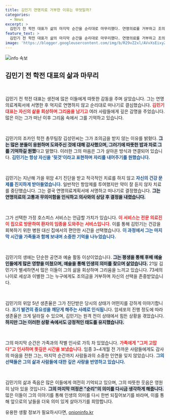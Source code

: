 ```yaml
---
title: 김민기 연명치료 거부한 이유는 무엇일까?
categories:
  - News
excerpt: >
  김민기 전 학전 대표가 삶의 마지막 순간을 순리대로 마무리했다. 연명의료를 거부하고 조의금을 받지 않은 그는 가족과의 소중한 대화를 나누며 별세해, 따뜻한 기억으로 남았다.
feature_text: >
  김민기 전 학전 대표가 삶의 마지막 순간을 순리대로 마무리했다. 연명의료를 거부하고 조의금을 받지 않은 그는 가족과의 소중한 대화를 나누며 별세해, 따뜻한 기억으로 남았다.
image: 'https://blogger.googleusercontent.com/img/b/R29vZ2xl/AVvXsEixyZcFfHzMRdzZMjFBmAUKJYCLCGyLL1o632UiGVXcaFdKo_bkvkuCioo0uUKlGfBVcT3P84aROyZIXSBEx3Aw5nCQ3pTgDom1WDC4m8eifvWiAmWEEVb4x6G_l8C0QH225ldMjyaFvpxGEBGNO37VmDTDMHGhJPq73UglMfDca1-0aw/s1600/blogspot.png'
---
```


<p><img src="https://blogger.googleusercontent.com/img/b/R29vZ2xl/AVvXsEixyZcFfHzMRdzZMjFBmAUKJYCLCGyLL1o632UiGVXcaFdKo_bkvkuCioo0uUKlGfBVcT3P84aROyZIXSBEx3Aw5nCQ3pTgDom1WDC4m8eifvWiAmWEEVb4x6G_l8C0QH225ldMjyaFvpxGEBGNO37VmDTDMHGhJPq73UglMfDca1-0aw/s1600/blogspot.png" alt="info 속보" /></p>

<h2 data-ke-size="size26">김민기 전 학전 대표의 삶과 마무리</h2>

<p data-ke-size="size16">&nbsp;</p>

<p>김민기 전 학전 대표는 생전에 많은 이들에게 따뜻한 감동을 주며 살았습니다. 그는 연명의료계획서에 서명한 후 억지로 연명하지 않고 순리대로 떠나기로 결심했습니다. <b><span style="color: #ee2323;">김민기 대표는 자신의 삶을 회상하며 그리움을 남기고</span></b> 여러 사람들에게 깊은 감명을 주었습니다. 많은 이는 그가 떠난 이후 그리움 속에서 그를 기억하고 있습니다. </p>

<p data-ke-size="size16">&nbsp;</p>

<p>김민기의 조카인 학전 총무팀장 김성민씨는 그가 조의금을 받지 않는 이유를 밝혔다. <b><span style="background-color: #21538527;">그는 많은 분들이 응원하며 도와주신 것에 대해 감사했으며, 그러기에 따뜻한 밥과 차로 그를 기억하길 원했</span></b>다고 말했다. 이러한 그의 마음은 그가 살아온 방식과 연결되어 있습니다. <b><span style="color: #1a5490;">김민기는 항상 자신을 '뒷것'이라고 표현하며 자리를 내어주기를 원했습니다.</span></b></p>

<p data-ke-size="size16">&nbsp;</p>

<p>김민기는 지난해 가을 위암 4기 진단을 받고 적극적인 치료를 하지 않고 <b><span style="color: #1a5490;">자신의 건강 문제를 진지하게 받아들였습니다.</span></b> 일반적인 항암제를 투여했지만 약이 잘 듣지 않자 치료를 중단했습니다. 그는 결국 연명의료계획서에 서명하고 떠나기로 결정했습니다. <b><span style="background-color: #21538527;">그는 연명의료의 고통과 무의미함을 인식하고 의사와의 상담 후 결정을 내렸습니다.</span></b></p>

<p data-ke-size="size16">&nbsp;</p>

<p>그가 선택한 가정 호스피스 서비스는 언급할 가치가 있습니다. <b><span style="color: #ee2323;">이 서비스는 전문 의료진이 집으로 방문하여 환자의 임종을 도와주는 서비스입니다.</span></b> 이를 통해 김민기는 건강을 회복하기 위한 병원 대신 집에서의 편안한 시간을 선택했습니다. <b><span style="color: #1a5490;">이 과정에서 그는 마지막 시간을 가족들과 함께 보내며 소중한 기억을 나누었습니다.</span></b></p>

<p data-ke-size="size16">&nbsp;</p>

<p>김민기의 생애는 단순한 공연과 예술 활동 이상이었습니다. <b><span style="background-color: #21538527;">그는 평생을 통해 후배 예술인들에게 많은 영향을 미쳤으며, 예술을 통해 인생의 의미를 찾으며 살았습니다.</span></b> 21일 김민기가 별세하면서 많은 이들이 그의 삶을 회상하며 그리움을 느끼고 있습니다. 73세의 나이로 세상과 이별한 그는 누구에게도 조의금을 거부하며 자신의 선택을 존중받았습니다.</p>

<p data-ke-size="size16">&nbsp;</p>

<p>김민기의 위암 5년 생존율은 그가 진단받은 당시의 상태가 어떤지를 강하게 이야기합니다. <b><span style="color: #1a5490;">조기 발견의 중요성을 깨닫게 해주는 사례로 인식됩</span></b>니다. 암세포의 진행 정도에 따라 생존율은 크게 달라질 수 있으며, 김민기는 원격 전이 상태에서 힘든 상황을 겪었습니다. <b><span style="background-color: #21538527;">하지만 그는 이러한 상황 속에서도 긍정적인 태도를 유지했습니다.</span></b></p>

<p data-ke-size="size16">&nbsp;</p>

<p>그의 마지막 순간은 가족과의 작별 인사로 가득 차 있었습니다. <b><span style="color: #ee2323;">가족에게 "그저 고맙다"고 인사하며 뜻깊은 시간을 보냈습니다.</span></b> 임종 3~4개월 전 가까운 사람들에게도 감사의 마음을 전한 그는, 마지막 순간까지 사람들과의 소중한 인연을 잊지 않았습니다. <b><span style="color: #1a5490;">그의 선택들은 그의 삶과 사람들에 대한 깊은 사랑을 반영하고 있습니다.</span></b></p>

<p data-ke-size="size16">&nbsp;</p>

<p>김민기의 삶과 죽음은 많은 이들에게 여전히 기억되고 있으며, 그의 따뜻한 웃음은 영원히 남아 있을 것입니다. <b><span style="background-color: #21538527;">그의 마지막 여정은 "순리"의 의미를 다시금 생각하게 해줍니다.</span></b> 많은 이들이 그의 이야기를 통해 인생의 의미를 다시 한번 되짚어보기를 바라며, 이를 통해 앞으로의 날들을 더욱 의미 있게 살아가기를 희망합니다.</p>
유용한 생활 정보가 필요하시다면, <a href="https://onioninfo.kr" rel="dofollow">onioninfo.kr</a>


